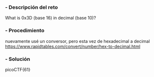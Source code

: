 ### - Descripción del reto

What is 0x3D (base 16) in decimal (base 10)?
### - Procedimiento
nuevamente usé un conversor, pero esta vez de hexadecimal a decimal
https://www.rapidtables.com/convert/number/hex-to-decimal.html
### - Solución
picoCTF{61}


